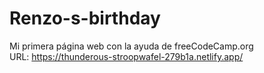 # Renzo-s-birthday
Mi primera página web con la ayuda de freeCodeCamp.org
<br>
URL: https://thunderous-stroopwafel-279b1a.netlify.app/
